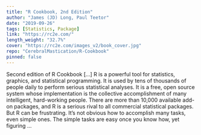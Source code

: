 ```yaml
---
title: "R Cookbook, 2nd Edition"
author: "James (JD) Long, Paul Teetor"
date: "2019-09-26"
tags: [Statistics, Package]
link: "https://rc2e.com/"
length_weight: "32.7%"
cover: "https://rc2e.com/images_v2/book_cover.jpg"
repo: "CerebralMastication/R-Cookbook"
pinned: false
---
```


Second edition of R Cookbook [...] R is a powerful tool for statistics, graphics, and statistical
programming. It is used by tens of thousands of people daily to perform
serious statistical analyses. It is a free, open source system whose
implementation is the collective accomplishment of many intelligent,
hard-working people. There are more than 10,000 available add-on packages, and R
is a serious rival to all commercial statistical packages. But R can be frustrating. It’s not obvious how to accomplish many tasks,
even simple ones. The simple tasks are easy once you know how, yet
figuring ...
